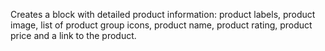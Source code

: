 Creates a block with detailed product information: product labels, product image, list of product group icons, product name, product rating, product price and a link to the product.
